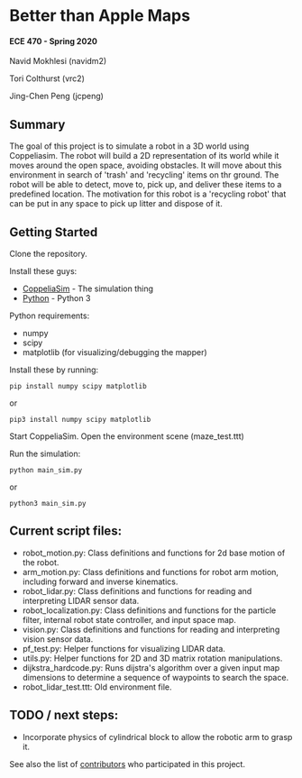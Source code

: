 # Better than Apple Maps
#### ECE 470 - Spring 2020

Navid Mokhlesi (navidm2)

Tori Colthurst (vrc2)

Jing-Chen Peng (jcpeng)

## Summary
The goal of this project is to simulate a robot in a 3D world using Coppeliasim. 
The robot will build a 2D representation of its world while it moves around the open
space, avoiding obstacles. It will move about this environment in search of 'trash' and
'recycling' items on thr ground. The robot will be able to detect, move to, pick up,
and deliver these items to a predefined location. The motivation for this robot is 
a 'recycling robot' that can be put in any space to pick up litter and dispose of it.

## Getting Started

Clone the repository.

Install these guys:

* [CoppeliaSim](https://www.coppeliarobotics.com/) - The simulation thing
* [Python](https://python.org) - Python 3

Python requirements:
* numpy
* scipy
* matplotlib (for visualizing/debugging the mapper)

Install these by running:

```
pip install numpy scipy matplotlib
```

or

```
pip3 install numpy scipy matplotlib
```

Start CoppeliaSim. Open the environment scene (maze_test.ttt)

Run the simulation:

```
python main_sim.py
```

or

```
python3 main_sim.py
```

## Current script files:

* robot_motion.py: Class definitions and functions for 2d base motion of the robot. 
* arm_motion.py: Class definitions and functions for robot arm motion, including forward and inverse kinematics.
* robot_lidar.py: Class definitions and functions for reading and interpreting LIDAR sensor data.
* robot_localization.py: Class definitions and functions for the particle filter, internal robot state controller, and input space map.
* vision.py: Class definitions and functions for reading and interpreting vision sensor data.
* pf_test.py: Helper functions for visualizing LIDAR data.
* utils.py: Helper functions for 2D and 3D matrix rotation manipulations.
* dijkstra_hardcode.py: Runs dijstra's algorithm over a given input map dimensions to determine a sequence of waypoints to search the space.
* robot_lidar_test.ttt: Old environment file.

## TODO / next steps:
* Incorporate physics of cylindrical block to allow the robotic arm to grasp it.

See also the list of [contributors](https://github.com/your/project/contributors) who participated in this project.
